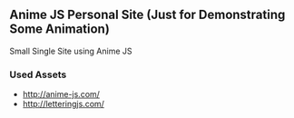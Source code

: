## Anime JS Personal Site (Just for Demonstrating Some Animation)
Small Single Site using Anime JS

### Used Assets
- http://anime-js.com/
- http://letteringjs.com/

